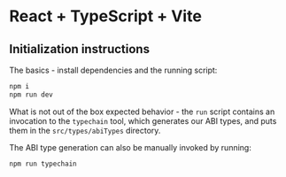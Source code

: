 # React + TypeScript + Vite

## Initialization instructions

The basics - install dependencies and the running script:

```bash
npm i
npm run dev
```

What is not out of the box expected behavior - the `run` script contains an invocation to the `typechain` tool, which generates our ABI types, and puts them in the `src/types/abiTypes` directory.

The ABI type generation can also be manually invoked by running:

```bash
npm run typechain
```

